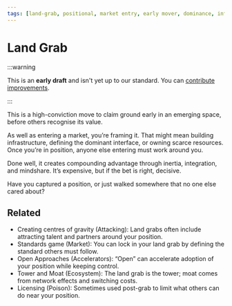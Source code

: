 ```yaml
---
tags: [land-grab, positional, market entry, early mover, dominance, infrastructure, ecosystem control]
---
```


# Land Grab

:::warning

This is an **early draft** and isn't yet up to our standard.
You can [contribute improvements](https://github.com/dave1010/wardley-leadership-strategies).

:::


This is a high-conviction move to claim ground early in an emerging space, before others recognise its value.

As well as entering a market, you’re framing it. That might mean building infrastructure, defining the dominant interface, or owning scarce resources. Once you’re in position, anyone else entering must work around you.

Done well, it creates compounding advantage through inertia, integration, and mindshare. It’s expensive, but if the bet is right, decisive.

Have you captured a position, or just walked somewhere that no one else cared about?

## Related

- Creating centres of gravity (Attacking): Land grabs often include attracting talent and partners around your position.
- Standards game (Market): You can lock in your land grab by defining the standard others must follow.
- Open Approaches (Accelerators): “Open” can accelerate adoption of your position while keeping control.
- Tower and Moat (Ecosystem): The land grab is the tower; moat comes from network effects and switching costs.
- Licensing (Poison): Sometimes used post-grab to limit what others can do near your position.
